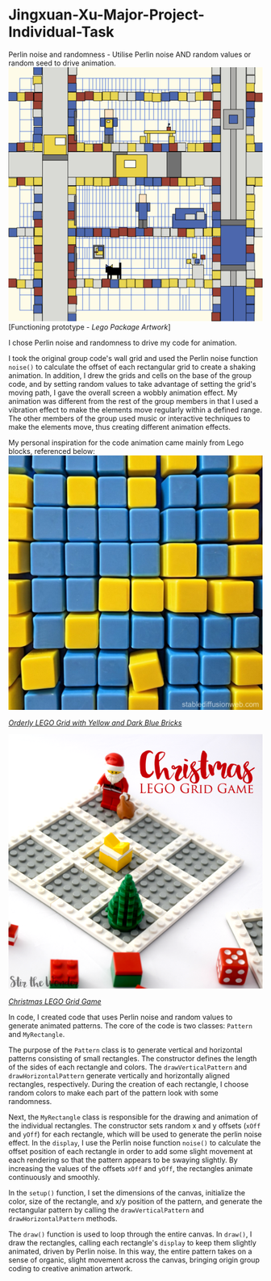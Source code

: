 # Jingxuan-Xu-Major-Project-Individual-Task
Perlin noise and randomness - Utilise Perlin noise AND random values or random seed to drive animation.
![An image of Lego Package Artwork](<readmeImages/Lego Package Artwork.jpg>)
[Functioning prototype - *Lego Package Artwork*]

I chose Perlin noise and randomness to drive my code for animation.

I took the original group code's wall grid and used the Perlin noise function `noise()` to calculate the offset of each rectangular grid to create a shaking animation. In addition, I drew the grids and cells on the base of the group code, and by setting random values to take advantage of setting the grid's moving path, I gave the overall screen a wobbly animation effect. My animation was different from the rest of the group members in that I used a vibration effect to make the elements move regularly within a defined range. The other members of the group used music or interactive techniques to make the elements move, thus creating different animation effects.

My personal inspiration for the code animation came mainly from Lego blocks, referenced below:
![Orderly LEGO Grid with Yellow and Dark Blue Bricks](<readmeImages/Orderly LEGO Grid with Yellow and Dark Blue Bricks.jpg>)

[*Orderly LEGO Grid with Yellow and Dark Blue Bricks*](https://stablediffusionweb.com/zh-cn/image/7891719-orderly-lego-grid-with-yellow-and-dark-blue-bricks)


![Christmas LEGO Grid Game](<readmeImages/Christmas LEGO Grid Game.jpg>)

[*Christmas LEGO Grid Game*](https://www.stirthewonder.com/christmas-lego-grid-game-for-preschoolers/)

In code, I created code that uses Perlin noise and random values to generate animated patterns. The core of the code is two classes: `Pattern` and `MyRectangle`.

The purpose of the `Pattern` class is to generate vertical and horizontal patterns consisting of small rectangles. The constructor defines the length of the sides of each rectangle and colors. The `drawVerticalPattern` and `drawHorizontalPattern` generate vertically and horizontally aligned rectangles, respectively. During the creation of each rectangle, I choose random colors  to make each part of the pattern look with some randomness.

Next, the `MyRectangle` class is responsible for the drawing and animation of the individual rectangles. The constructor sets random x and y offsets (`xOff` and `yOff`) for each rectangle, which will be used to generate the perlin noise effect. In the `display`, I use the Perlin noise function `noise()` to calculate the offset position of each rectangle in order to add some slight movement at each rendering so that the pattern appears to be swaying slightly. By increasing the values of the offsets `xOff` and `yOff`, the rectangles animate continuously and smoothly.

In the `setup()` function, I set the dimensions of the canvas, initialize the color, size of the rectangle, and x/y position of the pattern, and generate the rectangular pattern by calling the `drawVerticalPattern` and `drawHorizontalPattern` methods.

The `draw()` function is used to loop through the entire canvas. In `draw()`, I draw the rectangles, calling each rectangle's `display` to keep them slightly animated, driven by Perlin noise. In this way, the entire pattern takes on a sense of organic, slight movement across the canvas, bringing origin group coding to creative animation artwork.